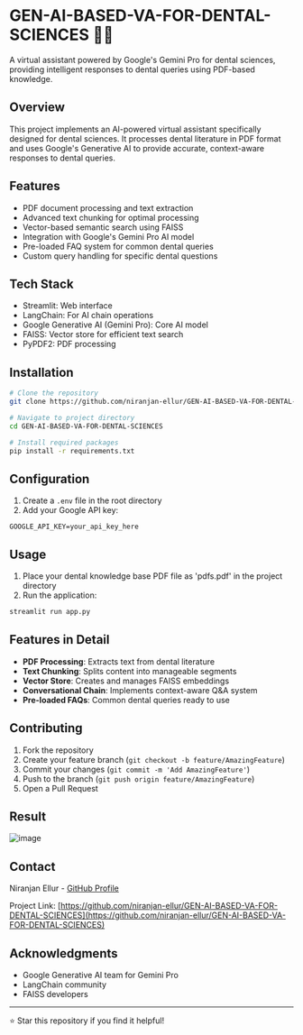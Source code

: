# GEN-AI-BASED-VA-FOR-DENTAL-SCIENCES 🦷🤖

A virtual assistant powered by Google's Gemini Pro for dental sciences, providing intelligent responses to dental queries using PDF-based knowledge.

## Overview
This project implements an AI-powered virtual assistant specifically designed for dental sciences. It processes dental literature in PDF format and uses Google's Generative AI to provide accurate, context-aware responses to dental queries.

## Features
- PDF document processing and text extraction
- Advanced text chunking for optimal processing
- Vector-based semantic search using FAISS
- Integration with Google's Gemini Pro AI model
- Pre-loaded FAQ system for common dental queries
- Custom query handling for specific dental questions

## Tech Stack
- Streamlit: Web interface
- LangChain: For AI chain operations
- Google Generative AI (Gemini Pro): Core AI model
- FAISS: Vector store for efficient text search
- PyPDF2: PDF processing

## Installation

```bash
# Clone the repository
git clone https://github.com/niranjan-ellur/GEN-AI-BASED-VA-FOR-DENTAL-SCIENCES.git

# Navigate to project directory
cd GEN-AI-BASED-VA-FOR-DENTAL-SCIENCES

# Install required packages
pip install -r requirements.txt
```

## Configuration
1. Create a `.env` file in the root directory
2. Add your Google API key:
```
GOOGLE_API_KEY=your_api_key_here
```

## Usage
1. Place your dental knowledge base PDF file as 'pdfs.pdf' in the project directory
2. Run the application:
```bash
streamlit run app.py
```

## Features in Detail
- **PDF Processing**: Extracts text from dental literature
- **Text Chunking**: Splits content into manageable segments
- **Vector Store**: Creates and manages FAISS embeddings
- **Conversational Chain**: Implements context-aware Q&A system
- **Pre-loaded FAQs**: Common dental queries ready to use

## Contributing
1. Fork the repository
2. Create your feature branch (`git checkout -b feature/AmazingFeature`)
3. Commit your changes (`git commit -m 'Add AmazingFeature'`)
4. Push to the branch (`git push origin feature/AmazingFeature`)
5. Open a Pull Request


## Result

![image](https://github.com/user-attachments/assets/ad3a89ad-b0c7-4a8a-927e-e25a46a9dfde)




## Contact
Niranjan Ellur - [GitHub Profile](https://github.com/niranjan-ellur)

Project Link: [https://github.com/niranjan-ellur/GEN-AI-BASED-VA-FOR-DENTAL-SCIENCES](https://github.com/niranjan-ellur/GEN-AI-BASED-VA-FOR-DENTAL-SCIENCES)

## Acknowledgments
- Google Generative AI team for Gemini Pro
- LangChain community
- FAISS developers

---
⭐ Star this repository if you find it helpful!
